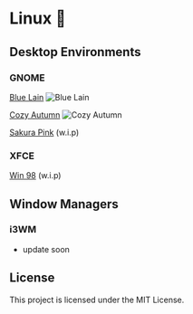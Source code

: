 # Linux 🍚

## Desktop Environments

### GNOME

[Blue Lain](./gnome/blue-lain)
![Blue Lain](./gnome/blue-lain/01.png)

[Cozy Autumn](./gnome/cozy-autumn)
![Cozy Autumn](./gnome/cozy-autumn/01.png)

[Sakura Pink](./gnome/sakura-miku/) (w.i.p)

### XFCE

[Win 98](./xfce/chicago95) (w.i.p)


## Window Managers

### i3WM
- update soon

## License

This project is licensed under the MIT License.
